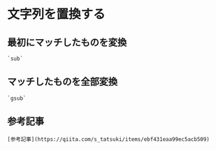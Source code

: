 # 文字列を置換する

  ## 最初にマッチしたものを変換
    `sub`

  ## マッチしたものを全部変換
    `gsub`

  ## 参考記事
    [参考記事](https://qiita.com/s_tatsuki/items/ebf431eaa99ec5acb509)
